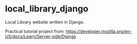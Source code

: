 # local_library_django
Local Library website written in Django.

Practical tutorial project from: https://developer.mozilla.org/en-US/docs/Learn/Server-side/Django
